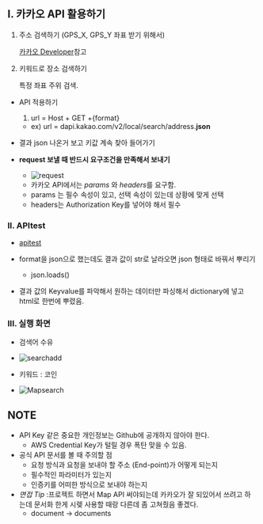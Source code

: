 ## I. 카카오 API 활용하기

1. 주소 검색하기 (GPS_X, GPS_Y 좌표 받기 위해서)

   [카카오 Developer](https://developers.kakao.com/docs/restapi/local#주소-검색)참고

2. 키워드로 장소 검색하기 

   특정 좌표 주위 검색.



- API 적용하기
  1.  url  = Host + GET +{format}
     - ex) url =  dapi.kakao.com/v2/local/search/address.**json**

- 결과 json 나온거 보고 키값 계속 찾아 들어가기
- **request 보낼 때 반드시 요구조건을 만족해서 보내기**
  - ![request](https://user-images.githubusercontent.com/50862254/68755426-d25f5b80-064b-11ea-9024-0efc3bfbf977.PNG)
  - 카카오 API에서는 *params* 와 *headers*를  요구함.
  - params 는 필수 속성이 있고, 선택 속성이 있는데 상황에 맞게 선택
  - headers는 Authorization Key를 넣어야 해서 필수



### II. APItest

- [apitest](https://github.com/jkim0715/Python/tree/master/Day6/apitest)

- format을 json으로 했는데도 결과 값이 str로 날라오면 json 형태로 바꿔서 뿌리기 

  - json.loads()

- 결과 값의 Keyvalue를 파악해서 원하는 데이터만 파싱해서 dictionary에 넣고 html로 한번에 뿌렸음.

  



### III. 실행 화면

- 검색어 수유 

- ![searchadd](https://user-images.githubusercontent.com/50862254/68754631-68928200-064a-11ea-818e-39e77ce8e93d.PNG)

- 키워드 :  코인

- ![Mapsearch](https://user-images.githubusercontent.com/50862254/68754526-3719b680-064a-11ea-9121-220411cd4193.PNG) 











## NOTE

- API Key 같은 중요한 개인정보는 Github에 공개하지 않아야 한다.
  - AWS Credential Key가 털릴 경우 폭탄 맞을 수 있음.
- 공식 API 문서를 볼 때 주의할 점
  - 요청 방식과 요청을 보내야 할 주소 (End-point)가 어떻게 되는지
  - 필수적인 파라미터가 있는지 
  - 인증키를 어떠한 방식으로 보내야 하는지
- *면접 Tip* :프로젝트 하면서 Map API  써야되는데 카카오가 잘 되있어서 쓰려고 하는데 문서화 한게 시렞 사용할 때랑 다른데 좀 고쳐줬음 좋겠다.
  - document -> documents
